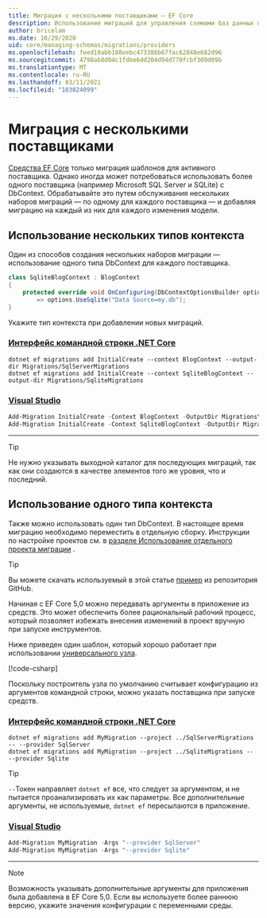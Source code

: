 ```yaml
---
title: Миграция с несколькими поставщиками — EF Core
description: Использование миграций для управления схемами баз данных при использовании нескольких поставщиков баз данных с Entity Framework Core
author: bricelam
ms.date: 10/29/2020
uid: core/managing-schemas/migrations/providers
ms.openlocfilehash: feed19abb188eebc473386b67fac62848e682d96
ms.sourcegitcommit: 4798ab8d04c1fdbe6dd204d94d770fcbf309d09b
ms.translationtype: MT
ms.contentlocale: ru-RU
ms.lasthandoff: 03/11/2021
ms.locfileid: "103024099"
---
```

# <a name="migrations-with-multiple-providers"></a>Миграция с несколькими поставщиками

[Средства EF Core](xref:core/cli/index) только миграция шаблонов для активного поставщика. Однако иногда может потребоваться использовать более одного поставщика (например Microsoft SQL Server и SQLite) с DbContext. Обрабатывайте это путем обслуживания нескольких наборов миграций — по одному для каждого поставщика — и добавляя миграцию на каждый из них для каждого изменения модели.

## <a name="using-multiple-context-types"></a>Использование нескольких типов контекста

Один из способов создания нескольких наборов миграции — использование одного типа DbContext для каждого поставщика.

```csharp
class SqliteBlogContext : BlogContext
{
    protected override void OnConfiguring(DbContextOptionsBuilder options)
        => options.UseSqlite("Data Source=my.db");
}
```

Укажите тип контекста при добавлении новых миграций.

### <a name="net-core-cli"></a>[Интерфейс командной строки .NET Core](#tab/dotnet-core-cli)

```dotnetcli
dotnet ef migrations add InitialCreate --context BlogContext --output-dir Migrations/SqlServerMigrations
dotnet ef migrations add InitialCreate --context SqliteBlogContext --output-dir Migrations/SqliteMigrations
```

### <a name="visual-studio"></a>[Visual Studio](#tab/vs)

```powershell
Add-Migration InitialCreate -Context BlogContext -OutputDir Migrations\SqlServerMigrations
Add-Migration InitialCreate -Context SqliteBlogContext -OutputDir Migrations\SqliteMigrations
```

***

> [!TIP]
> Не нужно указывать выходной каталог для последующих миграций, так как они создаются в качестве элементов того же уровня, что и последний.

## <a name="using-one-context-type"></a>Использование одного типа контекста

Также можно использовать один тип DbContext. В настоящее время миграцию необходимо переместить в отдельную сборку. Инструкции по настройке проектов см. в [разделе Использование отдельного проекта миграции](xref:core/managing-schemas/migrations/projects) .

> [!TIP]
> Вы можете скачать используемый в этой статье [пример](https://github.com/dotnet/EntityFramework.Docs/tree/main/samples/core/Schemas/TwoProjectMigrations) из репозитория GitHub.

Начиная с EF Core 5,0 можно передавать аргументы в приложение из средств. Это может обеспечить более рациональный рабочий процесс, который позволяет избежать внесения изменений в проект вручную при запуске инструментов.

Ниже приведен один шаблон, который хорошо работает при использовании [универсального узла](/dotnet/core/extensions/generic-host).

[!code-csharp[](../../../../samples/core/Schemas/TwoProjectMigrations/WorkerService1/Program.cs#snippet_CreateHostBuilder)]

Поскольку построитель узла по умолчанию считывает конфигурацию из аргументов командной строки, можно указать поставщика при запуске средств.

### <a name="net-core-cli"></a>[Интерфейс командной строки .NET Core](#tab/dotnet-core-cli)

```dotnetcli
dotnet ef migrations add MyMigration --project ../SqlServerMigrations -- --provider SqlServer
dotnet ef migrations add MyMigration --project ../SqliteMigrations -- --provider Sqlite
```

> [!TIP]
> `--`Токен направляет `dotnet ef` все, что следует за аргументом, и не пытается проанализировать их как параметры. Все дополнительные аргументы, не используемые, `dotnet ef` пересылаются в приложение.

### <a name="visual-studio"></a>[Visual Studio](#tab/vs)

```powershell
Add-Migration MyMigration -Args "--provider SqlServer"
Add-Migration MyMigration -Args "--provider Sqlite"
```

***

> [!NOTE]
> Возможность указывать дополнительные аргументы для приложения была добавлена в EF Core 5,0. Если вы используете более раннюю версию, укажите значения конфигурации с переменными среды.
